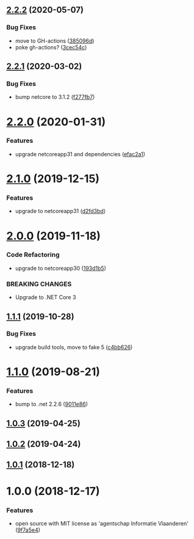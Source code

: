 ## [2.2.2](https://github.com/informatievlaanderen/http-logging-filter/compare/v2.2.1...v2.2.2) (2020-05-07)


### Bug Fixes

* move to GH-actions ([385096d](https://github.com/informatievlaanderen/http-logging-filter/commit/385096d372e3dea50683acb8e07d90d201dec46b))
* poke gh-actions? ([3cec54c](https://github.com/informatievlaanderen/http-logging-filter/commit/3cec54cd9b1cdff82b3b10a6e2ab07a19ea5f91f))

## [2.2.1](https://github.com/informatievlaanderen/http-logging-filter/compare/v2.2.0...v2.2.1) (2020-03-02)


### Bug Fixes

* bump netcore to 3.1.2 ([f277fb7](https://github.com/informatievlaanderen/http-logging-filter/commit/f277fb702a7aa15b672b86cd858439d480ff5147))

# [2.2.0](https://github.com/informatievlaanderen/http-logging-filter/compare/v2.1.0...v2.2.0) (2020-01-31)


### Features

* upgrade netcoreapp31 and dependencies ([efac2a1](https://github.com/informatievlaanderen/http-logging-filter/commit/efac2a196c99bfd1e0c70d1d6f054884b6fce49b))

# [2.1.0](https://github.com/informatievlaanderen/http-logging-filter/compare/v2.0.0...v2.1.0) (2019-12-15)


### Features

* upgrade to netcoreapp31 ([d2fd3bd](https://github.com/informatievlaanderen/http-logging-filter/commit/d2fd3bd857d690cdd268cba38e4679febe72f069))

# [2.0.0](https://github.com/informatievlaanderen/http-logging-filter/compare/v1.1.1...v2.0.0) (2019-11-18)


### Code Refactoring

* upgrade to netcoreapp30 ([193d1b5](https://github.com/informatievlaanderen/http-logging-filter/commit/193d1b5))


### BREAKING CHANGES

* Upgrade to .NET Core 3

## [1.1.1](https://github.com/informatievlaanderen/http-logging-filter/compare/v1.1.0...v1.1.1) (2019-10-28)


### Bug Fixes

* upgrade build tools, move to fake 5 ([c4bb626](https://github.com/informatievlaanderen/http-logging-filter/commit/c4bb626))

# [1.1.0](https://github.com/informatievlaanderen/http-logging-filter/compare/v1.0.3...v1.1.0) (2019-08-21)


### Features

* bump to .net 2.2.6 ([9011e86](https://github.com/informatievlaanderen/http-logging-filter/commit/9011e86))

## [1.0.3](https://github.com/informatievlaanderen/http-logging-filter/compare/v1.0.2...v1.0.3) (2019-04-25)

## [1.0.2](https://github.com/informatievlaanderen/http-logging-filter/compare/v1.0.1...v1.0.2) (2019-04-24)

## [1.0.1](https://github.com/informatievlaanderen/http-logging-filter/compare/v1.0.0...v1.0.1) (2018-12-18)

# 1.0.0 (2018-12-17)


### Features

* open source with MIT license as 'agentschap Informatie Vlaanderen' ([9f7a5e4](https://github.com/informatievlaanderen/http-logging-filter/commit/9f7a5e4))
